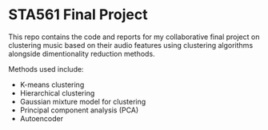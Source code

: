 # STA561 Final Project
This repo contains the code and reports for my collaborative final project on clustering music based on their audio features using clustering algorithms alongside dimentionality reduction methods.

Methods used include:
* K-means clustering
* Hierarchical clustering
* Gaussian mixture model for clustering
* Principal component analysis (PCA)
* Autoencoder

